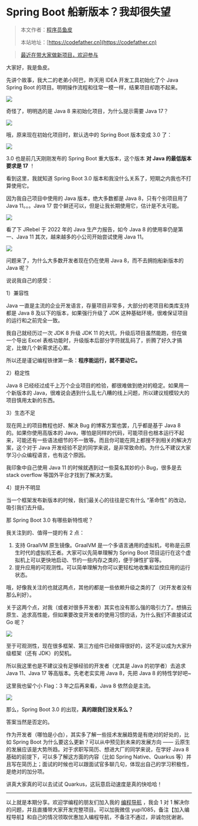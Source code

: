 # Spring Boot 船新版本？我却很失望

> 本文作者：[程序员鱼皮](https://yuyuanweb.feishu.cn/wiki/Abldw5WkjidySxkKxU2cQdAtnah)
>
> 本站地址：[https://codefather.cn](https://codefather.cn)

> [最近在带大家做新项目，欢迎参与](https://mp.weixin.qq.com/s?__biz=MzI1NDczNTAwMA==&mid=2247529515&idx=1&sn=eb5e2af507ce35e3c4159dad7e1424f1&chksm=e9c293dcdeb51acac148fd14c0677ab3c1076c47ab52a33ffe7d682a3e1d1d8f37c4d3c7d167&token=1411297570&lang=zh_CN&scene=21#wechat_redirect)

大家好，我是鱼皮。

先讲个故事，我大二的老弟小阿巴，昨天用 IDEA 开发工具初始化了个 Java Spring Boot 的项目。明明操作流程和往常一模一样，结果项目却跑不起来。

![](https://pic.yupi.icu/5563/202311091241331.png)

奇怪了，明明选的是 Java 8 来初始化项目，为什么提示需要 Java 17？

![](https://pic.yupi.icu/5563/202311091241353.png)

哦，原来现在初始化项目时，默认选中的 Spring Boot 版本变成 3.0 了：

![](https://pic.yupi.icu/5563/202311091241374.png)

3.0 也是前几天刚刚发布的 Spring Boot 重大版本，这个版本 **对 Java 的最低版本要求是 17** ！

看到这里，我就知道 Spring Boot 3.0 版本和我没什么关系了，短期之内我也不打算使用它。

因为我自己项目中使用的 Java 版本，绝大多数都是 Java 8，只有个别项目用了 Java 11。。。Java 17 尝个鲜还可以，但是让我长期使用它，估计是不太可能。

![](https://pic.yupi.icu/5563/202311091241356.jpeg)

看了下 JRebel 于 2022 年的 Java 生产力报告，如今 Java 8 的使用率仍是第一、Java 11 其次，越来越多的小公司开始尝试使用 Java 11。

![](https://pic.yupi.icu/5563/202311091241358.png)

问题来了，为什么大多数开发者现在仍在使用 Java 8，而不去拥抱船新版本的 Java 呢？

说说我自己的感受：

1）兼容性

Java 一直是主流的企业开发语言，存量项目非常多，大部分的老项目和类库支持都是 Java 8 及以下的版本，如果强行升级了 JDK 这种基础环境，很难保证项目的运行和之前完全一致。

我自己就经历过一次 JDK 8 升级 JDK 11 的大坑，升级后项目虽然能跑，但在做一个导出 Excel 表格功能时，升级版本后部分字符就乱码了，折腾了好久才搞定，比做几个新需求还心累。

所以还是谨记编程铁律第一条：**程序能运行，就不要动它。**

2）稳定性

Java 8 已经经过成千上万个企业项目的检验，都很难做到绝对的稳定。如果用一个新版本的 Java，很难说会遇到什么乱七八糟的线上问题，所以建议规模较大的项目慎用太新的东西。

3）生态不足

现在网上的项目教程也好、解决 Bug 的博客方案也罢，几乎都是基于 Java 8 的。如果你使用高版本的 Java，哪怕是同样的代码，可能项目也根本运行不起来，可能还有一些语法细节的不一致等。而且你可能在网上都搜不到相关的解决方案，这个对于 Java 开发经验不足的同学来说，是非常致命的。为什么不建议大家学习小众编程语言，也有这个原因。

我印象中自己使用 Java 11 的时候就遇到过一些莫名其妙的小 Bug，很多是去 stack overflow 等国外平台才找到了解决方案。

4）提升不明显

当一个框架发布新版本的时候，我们最关心的往往是它有什么 “革命性” 的改动，吸引我们去升级。

那 Spring Boot 3.0 有哪些新特性呢？

我关注到的、值得一提的有 2 点：

1. 支持 GraalVM 原生镜像。GraalVM 是一个多语言通用的虚拟机，号称是云原生时代的虚拟机王者。大家可以先简单理解为 Spring Boot 项目运行在这个虚拟机上可以更快地启动、节约一些内存之类的，便于弹性扩容等。
2. 提升应用的可观测性。可以简单理解为你可以更轻松地收集和监控应用的运行状态。

哦，好像我关注的也就这两点，其他的都是一些依赖升级之类的了（对开发者没有那么利好）。

关于这两个点，对我（或者对很多开发者）其实也没有那么强的吸引力了。想搞云原生、追求高性能，但如果要改变开发者的使用习惯的话，为什么我们不直接试试 Go 呢？

![](https://pic.yupi.icu/5563/202311091241371.png)

至于可观测性，现在很多框架、第三方组件已经做得很好的，这不足以成为大家升级框架（还有 JDK）的契机。

所以我这里也是不建议没有足够经验的开发者（尤其是 Java 的初学者）去追求 Java 11、Java 17 等高版本。先老老实实用 Java 8，先把 Java 8 的特性学好吧~

这里我也留个小 Flag：3 年之后再来看，Java 8 依然会是主流。

![](https://pic.yupi.icu/5563/202311091241849.png)

那么，Spring Boot 3.0 的出现，**真的跟我们没关系么？**

答案当然是否定的。

作为开发者（哪怕是小白），其实多了解一些技术发展趋势是有绝对的好处的，比如 Spring Boot 为什么要这么更新？可以从中预见到未来的发展方向 —— 云原生的发展应该是大势所趋。对于求职写简历、想进大厂的同学来说，在学好 Java 8 基础的前提下，可以多了解这方面的内容（比如 Spring Native、Quarkus 等）并且写在简历上；面试的时候也可以跟面试官多聊几句，体现出自己的学习积极性，是绝对的加分项。

讲真大家真的可以去试试 Quarkus，这玩意启动速度是真的快哈哈！



------


以上就是本期分享。欢迎学编程的朋友们加入我的 [编程导航](https://yuyuanweb.feishu.cn/wiki/VC1qwmX9diCBK3kidyec74vFnde) ，我会 1 对 1 解决你的问题，并且直播带大家开发完整项目。可以加我微信 yupi1085，备注【加入编程导航】和自己的情况领取优惠加入编程导航，不备注不通过，非诚勿扰谢谢。